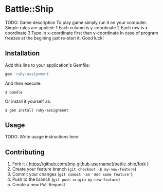 # Battle::Ship

TODO: Game description
To play game simply run it on your computer.
Simple rules are applied:
  1.Each column is y-coordinate
  2.Each row is x-coordinate
  3.Type in x-coordinate first than y-coordinate
In case of program freezes at the begining just re-start it.
Good luck!
## Installation

Add this line to your application's Gemfile:

```ruby
gem 'ruby-assignment'
```

And then execute:

    $ bundle

Or install it yourself as:

    $ gem install ruby-assignment

## Usage

TODO: Write usage instructions here

## Contributing

1. Fork it ( https://github.com/[my-github-username]/battle-ship/fork )
2. Create your feature branch (`git checkout -b my-new-feature`)
3. Commit your changes (`git commit -am 'Add some feature'`)
4. Push to the branch (`git push origin my-new-feature`)
5. Create a new Pull Request
